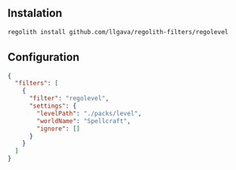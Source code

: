 ## Instalation
```sh
regolith install github.com/llgava/regolith-filters/regolevel
```

## Configuration
```json
{
  "filters": [
    {
      "filter": "regolevel",
      "settings": {
        "levelPath": "./packs/level",
        "worldName": "Spellcraft",
        "ignore": []
      }
    }
  ]
}
```
